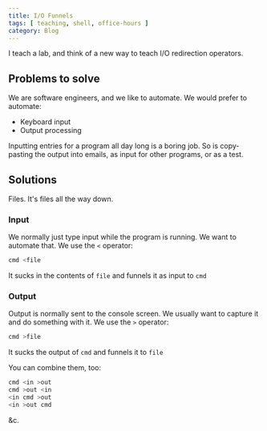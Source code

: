 ```yaml
---
title: I/O Funnels
tags: [ teaching, shell, office-hours ]
category: Blog
---
```


I teach a lab, and think of a new way to teach I/O redirection operators.

## Problems to solve

We are software engineers, and we like to automate. We would prefer to automate:
- Keyboard input
- Output processing

Inputting entries for a program all day long is a boring job. So is copy-pasting
the output into emails, as input for other programs, or as a test.

## Solutions

Files. It's files all the way down.

### Input

We normally just type input while the program is running. We want to automate
that. We use the `<` operator:

```bash
cmd <file
```

It sucks in the contents of `file` and funnels it as input to `cmd`

### Output

Output is normally sent to the console screen. We usually want to capture it and
do something with it. We use the `>` operator:

```bash
cmd >file
```

It sucks the output of `cmd` and funnels it to `file`

You can combine them, too:

```bash
cmd <in >out
cmd >out <in
<in cmd >out
<in >out cmd
```
&c.
